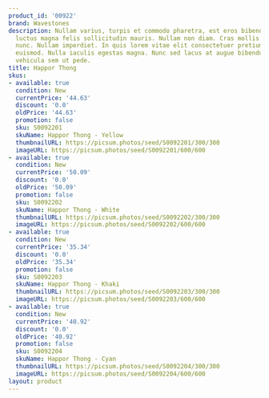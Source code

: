 ```yaml
---
product_id: '00922'
brand: Wavestones
description: Nullam varius, turpis et commodo pharetra, est eros bibendum elit, nec
  luctus magna felis sollicitudin mauris. Nullam non diam. Cras mollis scelerisque
  nunc. Nullam imperdiet. In quis lorem vitae elit consectetuer pretium. Suspendisse
  euismod. Nulla iaculis egestas magna. Nunc sed lacus at augue bibendum dapibus.Aliquam
  vehicula sem ut pede.
title: Happor Thong
skus:
- available: true
  condition: New
  currentPrice: '44.63'
  discount: '0.0'
  oldPrice: '44.63'
  promotion: false
  sku: S0092201
  skuName: Happor Thong - Yellow
  thumbnailURL: https://picsum.photos/seed/S0092201/300/300
  imageURL: https://picsum.photos/seed/S0092201/600/600
- available: true
  condition: New
  currentPrice: '50.09'
  discount: '0.0'
  oldPrice: '50.09'
  promotion: false
  sku: S0092202
  skuName: Happor Thong - White
  thumbnailURL: https://picsum.photos/seed/S0092202/300/300
  imageURL: https://picsum.photos/seed/S0092202/600/600
- available: true
  condition: New
  currentPrice: '35.34'
  discount: '0.0'
  oldPrice: '35.34'
  promotion: false
  sku: S0092203
  skuName: Happor Thong - Khaki
  thumbnailURL: https://picsum.photos/seed/S0092203/300/300
  imageURL: https://picsum.photos/seed/S0092203/600/600
- available: true
  condition: New
  currentPrice: '40.92'
  discount: '0.0'
  oldPrice: '40.92'
  promotion: false
  sku: S0092204
  skuName: Happor Thong - Cyan
  thumbnailURL: https://picsum.photos/seed/S0092204/300/300
  imageURL: https://picsum.photos/seed/S0092204/600/600
layout: product
---
```

